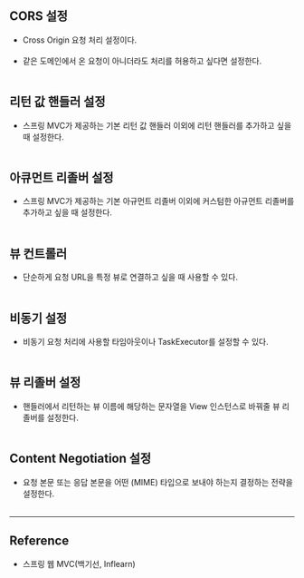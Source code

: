 CORS 설정
---------

-	Cross Origin 요청 처리 설정이다.<br><br>
-	같은 도메인에서 온 요청이 아니더라도 처리를 허용하고 싶다면 설정한다.<br><br>

리턴 값 핸들러 설정
-------------------

-	스프링 MVC가 제공하는 기본 리턴 값 핸들러 이외에 리턴 핸들러를 추가하고 싶을 때 설정한다.<br><br>

아큐먼트 리졸버 설정
--------------------

-	스프링 MVC가 제공하는 기본 아규먼트 리졸버 이외에 커스텀한 아규먼트 리졸버를 추가하고 싶을 때 설정한다.<br><br>

뷰 컨트롤러
-----------

-	단순하게 요청 URL을 특정 뷰로 연결하고 싶을 때 사용할 수 있다.<br><br>

비동기 설정
-----------

-	비동기 요청 처리에 사용할 타임아웃이나 TaskExecutor를 설정할 수 있다.<br><br>

뷰 리졸버 설정
--------------

-	핸들러에서 리턴하는 뷰 이름에 해당하는 문자열을 View 인스턴스로 바꿔줄 뷰 리졸버를 설정한다.<br><br>

Content Negotiation 설정
------------------------

-	요청 본문 또는 응답 본문을 어떤 (MIME) 타입으로 보내야 하는지 결정하는 전략을 설정한다.<br><br>

---

Reference
---------

-	스프링 웹 MVC(백기선, Inflearn)
